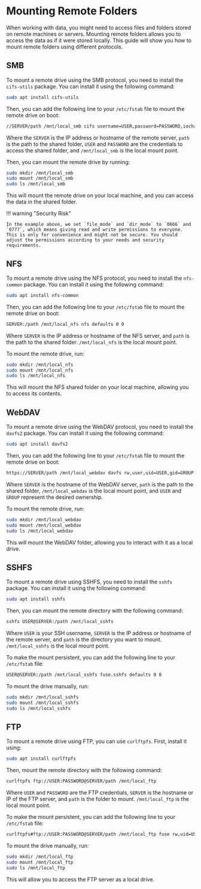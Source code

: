 # Mounting Remote Folders

When working with data, you might need to access files and folders stored on remote machines or servers. Mounting remote folders allows you to access the data as if it were stored locally. This guide will show you how to mount remote folders using different protocols.

## SMB

To mount a remote drive using the SMB protocol, you need to install the `cifs-utils` package. You can install it using the following command:

```bash
sudo apt install cifs-utils
```

Then, you can add the following line to your `/etc/fstab` file to mount the remote drive on boot:

```bash
//SERVER/path /mnt/local_smb cifs username=USER,password=PASSWORD,iocharset=utf8,vers=3.0,file_mode=0666,dir_mode=0777 0 0
```

Where the `SERVER` is the IP address or hostname of the remote server, `path` is the path to the shared folder, `USER` and `PASSWORD` are the credentials to access the shared folder, and `/mnt/local_smb` is the local mount point.

Then, you can mount the remote drive by running:

```bash
sudo mkdir /mnt/local_smb
sudo mount /mnt/local_smb
sudo ls /mnt/local_smb
```

This will mount the remote drive on your local machine, and you can access the data in the shared folder.

!!! warning "Security Risk"

    In the example above, we set `file_mode` and `dir_mode` to `0666` and `0777`, which means giving read and write permissions to everyone. This is only for convenience and might not be secure. You should adjust the permissions according to your needs and security requirements.

## NFS

To mount a remote drive using the NFS protocol, you need to install the `nfs-common` package. You can install it using the following command:

```bash
sudo apt install nfs-common
```

Then, you can add the following line to your `/etc/fstab` file to mount the remote drive on boot:

```bash
SERVER:/path /mnt/local_nfs nfs defaults 0 0
```

Where `SERVER` is the IP address or hostname of the NFS server, and `path` is the path to the shared folder. `/mnt/local_nfs` is the local mount point.

To mount the remote drive, run:

```bash
sudo mkdir /mnt/local_nfs
sudo mount /mnt/local_nfs
sudo ls /mnt/local_nfs
```

This will mount the NFS shared folder on your local machine, allowing you to access its contents.

## WebDAV

To mount a remote drive using the WebDAV protocol, you need to install the `davfs2` package. You can install it using the following command:

```bash
sudo apt install davfs2
```

Then, you can add the following line to your `/etc/fstab` file to mount the remote drive on boot:

```bash
https://SERVER/path /mnt/local_webdav davfs rw,user,uid=USER,gid=GROUP 0 0
```

Where `SERVER` is the hostname of the WebDAV server, `path` is the path to the shared folder, `/mnt/local_webdav` is the local mount point, and `USER` and `GROUP` represent the desired ownership.

To mount the remote drive, run:

```bash
sudo mkdir /mnt/local_webdav
sudo mount /mnt/local_webdav
sudo ls /mnt/local_webdav
```

This will mount the WebDAV folder, allowing you to interact with it as a local drive.

## SSHFS

To mount a remote drive using SSHFS, you need to install the `sshfs` package. You can install it using the following command:

```bash
sudo apt install sshfs
```

Then, you can mount the remote directory with the following command:

```bash
sshfs USER@SERVER:/path /mnt/local_sshfs
```

Where `USER` is your SSH username, `SERVER` is the IP address or hostname of the remote server, and `path` is the directory you want to mount. `/mnt/local_sshfs` is the local mount point.

To make the mount persistent, you can add the following line to your `/etc/fstab` file:

```bash
USER@SERVER:/path /mnt/local_sshfs fuse.sshfs defaults 0 0
```

To mount the drive manually, run:

```bash
sudo mkdir /mnt/local_sshfs
sudo mount /mnt/local_sshfs
sudo ls /mnt/local_sshfs
```

## FTP

To mount a remote drive using FTP, you can use `curlftpfs`. First, install it using:

```bash
sudo apt install curlftpfs
```

Then, mount the remote directory with the following command:

```bash
curlftpfs ftp://USER:PASSWORD@SERVER/path /mnt/local_ftp
```

Where `USER` and `PASSWORD` are the FTP credentials, `SERVER` is the hostname or IP of the FTP server, and `path` is the folder to mount. `/mnt/local_ftp` is the local mount point.

To make the mount persistent, you can add the following line to your `/etc/fstab` file:

```bash
curlftpfs#ftp://USER:PASSWORD@SERVER/path /mnt/local_ftp fuse rw,uid=USER,gid=GROUP 0 0
```

To mount the drive manually, run:

```bash
sudo mkdir /mnt/local_ftp
sudo mount /mnt/local_ftp
sudo ls /mnt/local_ftp
```

This will allow you to access the FTP server as a local drive.

